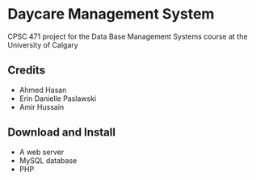 # Daycare Management System

CPSC 471 project for the Data Base Management Systems course at the University of Calgary

## Credits
* Ahmed Hasan
* Erin Danielle Paslawski
* Amir Hussain

## Download and Install
* A web server
* MySQL database
* PHP

